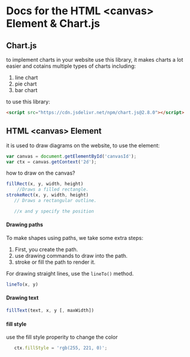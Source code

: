 # Docs for the HTML \<canvas\> Element & Chart.js

## Chart.js

to implement charts in your website use this library, it makes charts a lot easier
and cotains multiple types of charts including:
1. line chart
2.  pie chart
3. bar chart

to use this library:
```html
<script src="https://cdn.jsdelivr.net/npm/chart.js@2.8.0"></script>
```

## HTML \<canvas\> Element

it is used to draw diagrams on the website, to use the element:
```js
var canvas = document.getElementById('canvasId');
var ctx = canvas.getContext('2d');
```

how to draw on the canvas?
```js
fillRect(x, y, width, height)
    //Draws a filled rectangle.
strokeRect(x, y, width, height)
   // Draws a rectangular outline.

   //x and y specify the position
```
#### Drawing paths
 To make shapes using paths, we take some extra steps:

1. First, you create the path. 
2. use drawing commands to draw into the path.
3. stroke or fill the path to render it.


For drawing straight lines, use the `lineTo()` method.

```js
lineTo(x, y)
```


#### Drawing text

```js
fillText(text, x, y [, maxWidth])
```

#### fill style
use the fill style properity to change the color
```js
   ctx.fillStyle = 'rgb(255, 221, 0)';
```